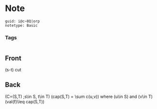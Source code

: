 # Note
```
guid: i@c~8Q|orp
notetype: Basic
```

### Tags
```
```

## Front
\(s-t\) cut

## Back
\(C=(S,T) \;s\in S, t\in T\)
\(cap(S,T) = \sum c(u,v)\) where \(u\in S\) and \(v\in T\)
\(val(f)\leq cap(S,T)\)

